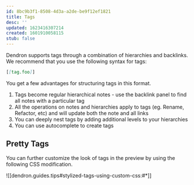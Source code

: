 ```yaml
---
id: 8bc9b3f1-8508-4d3a-a2de-be9f12ef1821
title: Tags
desc: ''
updated: 1623416307214
created: 1601910058115
stub: false
---
```

Dendron supports tags through a combination of hierarchies and backlinks. We recommend that you use the following syntax for tags:

```md
[[tag.foo]]
```

You get a few advantages for structuring tags in this format.

1. Tags become regular hierarchical notes -  use the backlink panel to find all notes with a particular tag
2. All the operations on notes and hierarchies apply to tags (eg. Rename, Refactor, etc) and will update both the note and all links 
3. You can deeply nest tags by adding additional levels to your hierarchies
4. You can use autocomplete to create tags

## Pretty Tags

You can further customize the look of tags in the preview by using the following CSS modification.

![[dendron.guides.tips#stylized-tags-using-custom-css:#*]]

